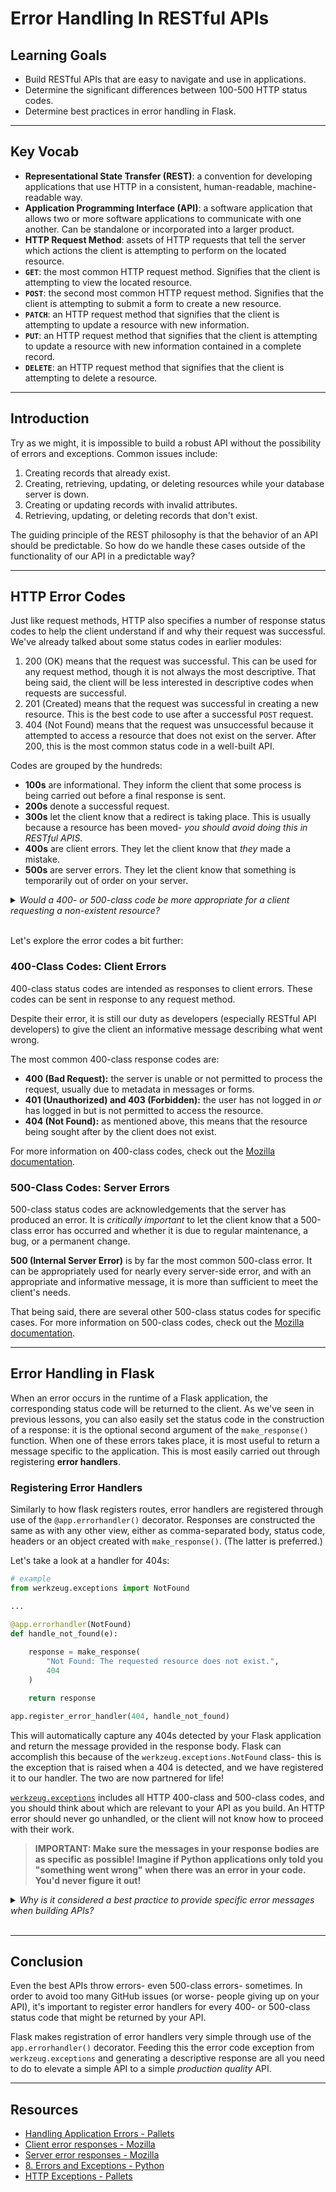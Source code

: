 # Error Handling In RESTful APIs

## Learning Goals

- Build RESTful APIs that are easy to navigate and use in applications.
- Determine the significant differences between 100-500 HTTP status codes.
- Determine best practices in error handling in Flask.

***

## Key Vocab

- **Representational State Transfer (REST)**: a convention for developing
  applications that use HTTP in a consistent, human-readable, machine-readable
  way.
- **Application Programming Interface (API)**: a software application that
  allows two or more software applications to communicate with one another.
  Can be standalone or incorporated into a larger product.
- **HTTP Request Method**: assets of HTTP requests that tell the server which
  actions the client is attempting to perform on the located resource.
- **`GET`**: the most common HTTP request method. Signifies that the client is
  attempting to view the located resource.
- **`POST`**: the second most common HTTP request method. Signifies that the
  client is attempting to submit a form to create a new resource.
- **`PATCH`**: an HTTP request method that signifies that the client is attempting
  to update a resource with new information.
- **`PUT`**: an HTTP request method that signifies that the client is attempting
  to update a resource with new information contained in a complete record.
- **`DELETE`**: an HTTP request method that signifies that the client is
  attempting to delete a resource.

***

## Introduction

Try as we might, it is impossible to build a robust API without the possibility
of errors and exceptions. Common issues include:

1. Creating records that already exist.
2. Creating, retrieving, updating, or deleting resources while your database
   server is down.
3. Creating or updating records with invalid attributes.
4. Retrieving, updating, or deleting records that don't exist.

The guiding principle of the REST philosophy is that the behavior of an API
should be predictable. So how do we handle these cases outside of the
functionality of our API in a predictable way?

***

## HTTP Error Codes

Just like request methods, HTTP also specifies a number of response status codes
to help the client understand if and why their request was successful. We've
already talked about some status codes in earlier modules:

1. 200 (OK) means that the request was successful. This can be used for any
   request method, though it is not always the most descriptive. That being
   said, the client will be less interested in descriptive codes when requests
   are successful.
2. 201 (Created) means that the request was successful in creating a new
   resource. This is the best code to use after a successful `POST` request.
3. 404 (Not Found) means that the request was unsuccessful because it attempted
   to access a resource that does not exist on the server. After 200, this is
   the most common status code in a well-built API.

Codes are grouped by the hundreds:

- **100s** are informational. They inform the client that some process is being
  carried out before a final response is sent.
- **200s** denote a successful request.
- **300s** let the client know that a redirect is taking place. This is usually
  because a resource has been moved- _you should avoid doing this in RESTful
  APIS_.
- **400s** are client errors. They let the client know that _they_ made a
  mistake.
- **500s** are server errors. They let the client know that something is
  temporarily out of order on your server.

<details>
  <summary>
    <em>Would a 400- or 500-class code be more appropriate for a client
        requesting a non-existent resource?</em>
  </summary>

  <h3>400</h3>
  <p>The client has made a mistake here in requesting something that does not
     exist. A 400-class status code- specifically 404- would be most appropriate
     here.</p>
</details>
<br/>

Let's explore the error codes a bit further:

### 400-Class Codes: Client Errors

400-class status codes are intended as responses to client errors. These codes
can be sent in response to any request method.

Despite their error, it is still our duty as developers (especially RESTful API
developers) to give the client an informative message describing what went
wrong.

The most common 400-class response codes are:

- **400 (Bad Request):** the server is unable or not permitted to process the
  request, usually due to metadata in messages or forms.
- **401 (Unauthorized) and 403 (Forbidden):** the user has not logged in _or_
  has logged in but is not permitted to access the resource.
- **404 (Not Found):** as mentioned above, this means that the resource being
  sought after by the client does not exist.

For more information on 400-class codes, check out the [Mozilla documentation][400].

### 500-Class Codes: Server Errors

500-class status codes are acknowledgements that the server has produced an
error. It is _critically important_ to let the client know that a 500-class
error has occurred and whether it is due to regular maintenance, a bug, or a
permanent change.

**500 (Internal Server Error)** is by far the most common 500-class error. It
can be appropriately used for nearly every server-side error, and with an
appropriate and informative message, it is more than sufficient to meet the
client's needs.

That being said, there are several other 500-class status codes for specific
cases. For more information on 500-class codes, check out the
[Mozilla documentation][500].

***

## Error Handling in Flask

When an error occurs in the runtime of a Flask application, the corresponding
status code will be returned to the client. As we've seen in previous lessons,
you can also easily set the status code in the construction of a response: it is
the optional second argument of the `make_response()` function. When one of
these errors takes place, it is most useful to return a message specific to the
application. This is most easily carried out through registering **error
handlers**.

### Registering Error Handlers

Similarly to how flask registers routes, error handlers are registered through
use of the `@app.errorhandler()` decorator. Responses are constructed the same
as with any other view, either as comma-separated body, status code, headers or
an object created with `make_response()`. (The latter is preferred.)

Let's take a look at a handler for 404s:

```py
# example
from werkzeug.exceptions import NotFound

...

@app.errorhandler(NotFound)
def handle_not_found(e):
    
    response = make_response(
        "Not Found: The requested resource does not exist.",
        404
    )

    return response

app.register_error_handler(404, handle_not_found)

```

This will automatically capture any 404s detected by your Flask application
and return the message provided in the response body. Flask can accomplish this
because of the `werkzeug.exceptions.NotFound` class- this is the exception
that is raised when a 404 is detected, and we have registered it to our handler.
The two are now partnered for life!

[`werkzeug.exceptions`][http_exc] includes all HTTP 400-class and 500-class
codes, and you should think about which are relevant to your API as you build.
An HTTP error should never go unhandled, or the client will not know how to
proceed with their work.

> **IMPORTANT: Make sure the messages in your response bodies are as specific as
  possible! Imagine if Python applications only told you "something went wrong"
  when there was an error in your code. You'd never figure it out!**

<details>
  <summary>
    <em>Why is it considered a best practice to provide specific error messages
        when building APIs?</em>
  </summary>

  <h3>The client needs to know exactly what went wrong.</h3>
  <p>400-class codes denote that the client made a mistake, so they should
     inform the client how to avoid that mistake in the future.</p>
  <p>500-class codes denote that the server made a mistake, so the client should
     be informed of this and asked to try again later.</p>
</details>
<br/>

***

## Conclusion

Even the best APIs throw errors- even 500-class errors- sometimes. In order to
avoid too many GitHub issues (or worse- people giving up on your API), it's
important to register error handlers for every 400- or 500-class status code
that might be returned by your API.

Flask makes registration of error handlers very simple through use of the
`app.errorhandler()` decorator. Feeding this the error code exception from
`werkzeug.exceptions` and generating a descriptive response are all you need to
do to elevate a simple API to a simple _production quality_ API.

***

## Resources

- [Handling Application Errors - Pallets](https://flask.palletsprojects.com/en/2.2.x/errorhandling/)
- [Client error responses - Mozilla][400]
- [Server error responses - Mozilla][500]
- [8. Errors and Exceptions - Python](https://docs.python.org/3.8/tutorial/errors.html)
- [HTTP Exceptions - Pallets][http_exc]

[400]: https://developer.mozilla.org/en-US/docs/Web/HTTP/Status#client_error_responses
[500]: https://developer.mozilla.org/en-US/docs/Web/HTTP/Status#server_error_responses
[http_exc]: https://werkzeug.palletsprojects.com/en/2.2.x/exceptions/
